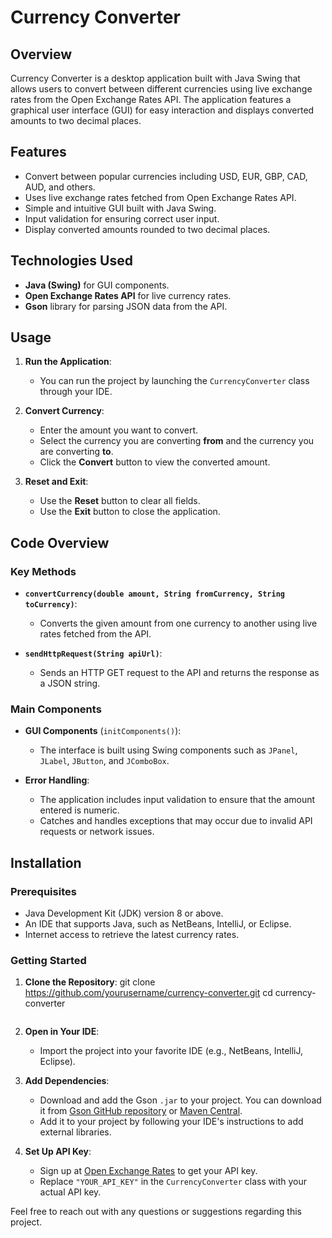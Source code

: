 # Currency Converter

## Overview

Currency Converter is a desktop application built with Java Swing that allows users to convert between different currencies using live exchange rates from the Open Exchange Rates API. The application features a graphical user interface (GUI) for easy interaction and displays converted amounts to two decimal places.

## Features

- Convert between popular currencies including USD, EUR, GBP, CAD, AUD, and others.
- Uses live exchange rates fetched from Open Exchange Rates API.
- Simple and intuitive GUI built with Java Swing.
- Input validation for ensuring correct user input.
- Display converted amounts rounded to two decimal places.

## Technologies Used

- **Java (Swing)** for GUI components.
- **Open Exchange Rates API** for live currency rates.
- **Gson** library for parsing JSON data from the API.



## Usage

1. **Run the Application**:
   - You can run the project by launching the `CurrencyConverter` class through your IDE.

2. **Convert Currency**:
   - Enter the amount you want to convert.
   - Select the currency you are converting **from** and the currency you are converting **to**.
   - Click the **Convert** button to view the converted amount.

3. **Reset and Exit**:
   - Use the **Reset** button to clear all fields.
   - Use the **Exit** button to close the application.

## Code Overview

### Key Methods

- **`convertCurrency(double amount, String fromCurrency, String toCurrency)`**:
  - Converts the given amount from one currency to another using live rates fetched from the API.

- **`sendHttpRequest(String apiUrl)`**:
  - Sends an HTTP GET request to the API and returns the response as a JSON string.

### Main Components

- **GUI Components** (`initComponents()`):
  - The interface is built using Swing components such as `JPanel`, `JLabel`, `JButton`, and `JComboBox`.

- **Error Handling**:
  - The application includes input validation to ensure that the amount entered is numeric.
  - Catches and handles exceptions that may occur due to invalid API requests or network issues.
    
## Installation

### Prerequisites
- Java Development Kit (JDK) version 8 or above.
- An IDE that supports Java, such as NetBeans, IntelliJ, or Eclipse.
- Internet access to retrieve the latest currency rates.

### Getting Started

1. **Clone the Repository**:
   git clone https://github.com/yourusername/currency-converter.git
   cd currency-converter
   ```

2. **Open in Your IDE**:
   - Import the project into your favorite IDE (e.g., NetBeans, IntelliJ, Eclipse).

3. **Add Dependencies**:
   - Download and add the Gson `.jar` to your project. You can download it from [Gson GitHub repository](https://github.com/google/gson) or [Maven Central](https://mvnrepository.com/artifact/com.google.code.gson/gson).
   - Add it to your project by following your IDE's instructions to add external libraries.

4. **Set Up API Key**:
   - Sign up at [Open Exchange Rates](https://openexchangerates.org/) to get your API key.
   - Replace `"YOUR_API_KEY"` in the `CurrencyConverter` class with your actual API key.



Feel free to reach out with any questions or suggestions regarding this project.
